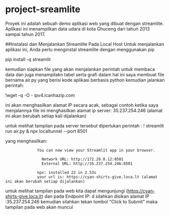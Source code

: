 # project-sreamlite
Proyek ini adalah sebuah demo aplikasi web yang dibuat dengan streamlite. Aplikasi ini menampilkan data udara di kota Ghuceng dari tahun 2013 sampai tahun 2017.

##Instalasi dan Menjalankan Streamlite Pada Local Host
Untuk menjalankan aplikasi ini, Anda perlu menginstal streamlite dengan menggunakan pip

pip install -q streamlit

kemudian siapkan file yang akan menjalankan perintah untuk membaca data dan juga menampilakn tabel serta grafi 
dalam hal ini saya membuat file bernama air.py yang berisi kode aplikasi berbasis python
kemudian jalankan perintah:

!wget -q -O - ipv4.icanhazip.com

ini akan menghasilkan alamat IP secara acak, sebagai contoh ketika saya menjalannya file ini menghasilkan alamat ip server:
35.237.254.246 (alamat ini akan berubah setiap kali dijalankan)

untuk melihat tampilan pada server tersebut diperlukan perintah :
! streamlit run air.py & npx localtunnel --port 8501

yang menghasilkan:

                  You can now view your Streamlit app in your browser.
                  
                    Network URL: http://172.28.0.12:8501
                    External URL: http://35.237.254.246:8501
                  
                  npx: installed 22 in 2.53s
                  your url is: https://cyan-shirts-give.loca.lt (alamat ini akan berubah setiap dijalankan)


untuk melihat tampilan pada web kita dapat mengunjungi 
(https://cyan-shirts-give.loca.lt)
dan pada Endpoint IP: d
silahkan disikan alamat IP :35.237.254.246
kemudian silahkan tekan  tombol "Click to Submit"
maka tampilan pada web akan muncul
